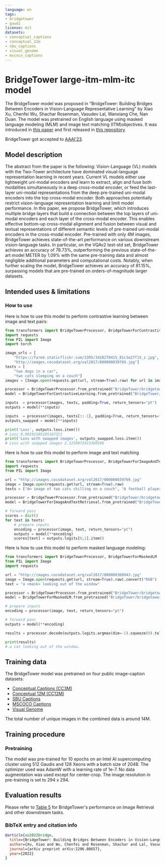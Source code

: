 ```yaml
---
language: en
tags:
- bridgetower
- gaudi
license: mit
datasets:
- conceptual_captions
- conceptual_12m
- sbu_captions
- visual_genome
- mscoco_captions
---
```


# BridgeTower large-itm-mlm-itc model

The BridgeTower model was proposed in "BridgeTower: Building Bridges Between Encoders in Vision-Language Representative Learning" by Xiao Xu, Chenfei Wu, Shachar Rosenman, Vasudev Lal, Wanxiang Che, Nan Duan. 
The model was pretrained on English language using masked language modeling (MLM) and image text matching (ITM)objectives. It was introduced in
[this paper](https://arxiv.org/pdf/2206.08657.pdf) and first released in
[this repository](https://github.com/microsoft/BridgeTower). 

BridgeTower got accepted to [AAAI'23](https://aaai.org/Conferences/AAAI-23/).

## Model description

The abstract from the paper is the following:
Vision-Language (VL) models with the Two-Tower architecture have dominated visual-language representation learning in recent years. Current VL models either use lightweight uni-modal encoders and learn to extract, align and fuse both modalities simultaneously in a deep cross-modal encoder, or feed the last-layer uni-modal representations from the deep pre-trained uni-modal encoders into the top cross-modal encoder. Both approaches potentially restrict vision-language representation learning and limit model performance. In this paper, we propose BridgeTower, which introduces multiple bridge layers that build a connection between the top layers of uni-modal encoders and each layer of the cross-modal encoder. This enables effective bottom-up cross-modal alignment and fusion between visual and textual representations of different semantic levels of pre-trained uni-modal encoders in the cross-modal encoder. Pre-trained with only 4M images, BridgeTower achieves state-of-the-art performance on various downstream vision-language tasks. In particular, on the VQAv2 test-std set, BridgeTower achieves an accuracy of 78.73%, outperforming the previous state-of-the-art model METER by 1.09% with the same pre-training data and almost negligible additional parameters and computational costs. Notably, when further scaling the model, BridgeTower achieves an accuracy of 81.15%, surpassing models that are pre-trained on orders-of-magnitude larger datasets.

## Intended uses & limitations


### How to use

Here is how to use this model to perform contrastive learning between image and text pairs:

```python
from transformers import BridgeTowerProcessor, BridgeTowerForContrastiveLearning
import requests
from PIL import Image
import torch

image_urls = [
    "https://farm4.staticflickr.com/3395/3428278415_81c3e27f15_z.jpg",
    "http://images.cocodataset.org/val2017/000000039769.jpg"]
texts = [
    "two dogs in a car",
    "two cats sleeping on a couch"]
images = [Image.open(requests.get(url, stream=True).raw) for url in image_urls]

processor = BridgeTowerProcessor.from_pretrained("BridgeTower/bridgetower-large-itm-mlm")
model = BridgeTowerForContrastiveLearning.from_pretrained("BridgeTower/bridgetower-large-itm-mlm-itc")

inputs  = processor(images, texts, padding=True, return_tensors="pt")
outputs = model(**inputs)

inputs  = processor(images, texts[::-1], padding=True, return_tensors="pt")
outputs_swapped = model(**inputs)

print('Loss', outputs.loss.item())
# Loss 0.00191505195107311
print('Loss with swapped images', outputs_swapped.loss.item())
# Loss with swapped images 2.1259872913360596 
```

Here is how to use this model to perform image and text matching

```python
from transformers import BridgeTowerProcessor, BridgeTowerForImageAndTextRetrieval
import requests
from PIL import Image

url = "http://images.cocodataset.org/val2017/000000039769.jpg"
image = Image.open(requests.get(url, stream=True).raw)
texts = ["An image of two cats chilling on a couch", "A football player scoring a goal"]

processor = BridgeTowerProcessor.from_pretrained("BridgeTower/bridgetower-large-itm-mlm-gaudi")
model = BridgeTowerForImageAndTextRetrieval.from_pretrained("BridgeTower/bridgetower-large-itm-mlm-gaudi")

# forward pass
scores = dict()
for text in texts:
    # prepare inputs
    encoding = processor(image, text, return_tensors="pt")
    outputs = model(**encoding)
    scores[text] = outputs.logits[0,1].item()
```


Here is how to use this model to perform masked language modeling:

```python
from transformers import BridgeTowerProcessor, BridgeTowerForMaskedLM
from PIL import Image
import requests

url = "http://images.cocodataset.org/val2017/000000360943.jpg"
image = Image.open(requests.get(url, stream=True).raw).convert("RGB")
text = "a <mask> looking out of the window"

processor = BridgeTowerProcessor.from_pretrained("BridgeTower/bridgetower-large-itm-mlm-gaudi")
model = BridgeTowerForMaskedLM.from_pretrained("BridgeTower/bridgetower-large-itm-mlm-gaudi")

# prepare inputs
encoding = processor(image, text, return_tensors="pt")

# forward pass
outputs = model(**encoding)

results = processor.decode(outputs.logits.argmax(dim=-1).squeeze(0).tolist())

print(results)
#.a cat looking out of the window.
```

## Training data

The BridgeTower model was pretrained on four public image-caption datasets:
- [Conceptual Captions (CC3M)](https://ai.google.com/research/ConceptualCaptions/)
- [Conceptual 12M (CC12M)](https://github.com/google-research-datasets/conceptual-12m)
- [SBU Captions](https://www.cs.rice.edu/~vo9/sbucaptions/)
- [MSCOCO Captions](https://arxiv.org/pdf/1504.00325.pdf)
- [Visual Genome](https://visualgenome.org/)
  
The total number of unique images in the combined data is around 14M. 

## Training procedure

### Pretraining

The model was pre-trained for 10 epochs on an Intel AI supercomputing cluster using 512 Gaudis and 128 Xeons with a batch size of 2048. 
The optimizer used was AdamW with a learning rate of 1e-7. No data augmentation was used except for center-crop. The image resolution in pre-training is set to 294 x 294. 

## Evaluation results
Please refer to [Table 5](https://arxiv.org/pdf/2206.08657.pdf) for BridgeTower's performance on Image Retrieval and other downstream tasks. 

### BibTeX entry and citation info
```bibtex
@article{xu2022bridge,
  title={BridgeTower: Building Bridges Between Encoders in Vision-Language Representation Learning},
  author={Xu, Xiao and Wu, Chenfei and Rosenman, Shachar and Lal, Vasudev and Che, Wanxiang and Duan, Nan},
  journal={arXiv preprint arXiv:2206.08657},
  year={2022}
}
```